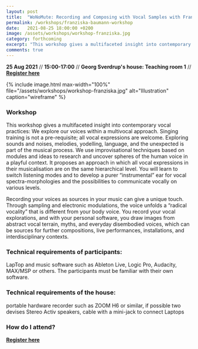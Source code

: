 ```yaml
---
layout: post
title:  "WoNoMute: Recording and Composing with Vocal Samples with Franziska Baumann"
permalink: /workshops/franziska-baumann-workshop
date:   2021-08-25 18:00:00 +0200
image: /assets/workshops/workshop-franziska.jpg
category: forthcoming
excerpt: "This workshop gives a multifaceted insight into contemporary vocal practices: We explore our voices within a multivocal approach. Singing training is not a pre-requisite; all vocal expressions are welcome. Exploring sounds and noises, melodies, yodelling, language, and the unexpected is part of the musical process. We use improvisational techniques based on modules and ideas to research and uncover spheres of the human voice in a playful context. It proposes an approach in which all vocal expressions in their musicalisation are on the same hierarchical level. You will learn to switch listening modes and to develop a purer “instrumental” ear for vocal spectra-morphologies and the possibilities to communicate vocally on various levels."
comments: true
---
```


**25 Aug 2021** // **15:00-17:00** // **Georg Sverdrup's house: Teaching room 1** // <strong><a href="https://nettskjema.no/a/211230">Register here</a></strong>

{% include image.html
max-width="100%" file="/assets/workshops/workshop-franziska.jpg" alt="Illustration"
caption="wireframe" %}

### Workshop


This workshop gives a multifaceted insight into contemporary vocal practices: We explore our voices within a multivocal approach. Singing training is not a pre-requisite; all vocal expressions are welcome. Exploring sounds and noises, melodies, yodelling, language, and the unexpected is part of the musical process. We use improvisational techniques based on modules and ideas to research and uncover spheres of the human voice in a playful context. It proposes an approach in which all vocal expressions in their musicalisation are on the same hierarchical level. You will learn to switch listening modes and to develop a purer “instrumental” ear for vocal spectra-morphologies and the possibilities to communicate vocally on various levels.

Recording your voices as sources in your music can give a unique touch. Through sampling and electronic modulations, the voice unfolds a “radical vocality” that is different from your body voice. You record your vocal explorations, and with your personal software, you draw images from abstract vocal terrain, myths, and everyday disembodied voices, which can be sources for further compositions, live performances, installations, and interdisciplinary contexts.

### Technical requirements of participants:

LapTop and music software such as Ableton Live, Logic Pro, Audacity, MAX/MSP or others. The participants must be familiar with their own software.

### Technical requirements of the house:
portable hardware recorder such as ZOOM H6 or similar, if possible two devises
Stereo Activ speakers, cable with a mini-jack to connect Laptops



### How do I attend?
<strong><a href="https://nettskjema.no/a/211230">Register here</a></strong>
